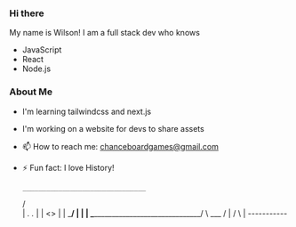 ### Hi there 
My name is Wilson! I am a full stack dev who knows
- JavaScript 
- React
- Node.js 

### About Me

- I'm learning tailwindcss and next.js
- I'm working on a website for devs to share assets
- 📫 How to reach me: chanceboardgames@gmail.com
- ⚡ Fun fact: I love History!


      _______________________________
    /                                 \
    |            *.     .*            |
    |               <>                |
    |              \___/              |
    |                                 |
    \_________________________________/
                \   ___   /
                 | /   \ |
                -----------
